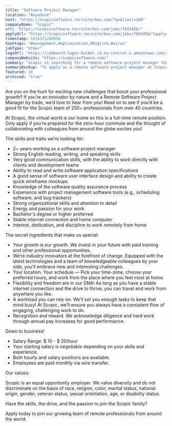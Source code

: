 ```yaml
---
title: "Software Project Manager"
location: "Anywhere"
host: "https://scopicsoftware.recruiterbox.com/?q=&limit=100"
companyName: "Scopic"
url: "https://scopicsoftware.recruiterbox.com/jobs/fk0345b/"
applyUrl: "https://scopicsoftware.recruiterbox.com/jobs/fk0345b/?apply=true"
timestamp: 1616371200000
hashtags: "#management,#optimization,#English,#ui/ux"
jobType: "other"
logoUrl: "https://jobboard-logos-bucket.s3.eu-central-1.amazonaws.com/scopic"
companyWebsite: "https://scopicsoftware.com/"
summary: "Scopic is searching for a remote software project manager that has experience with project management software tools."
summaryBackup: "To apply as a remote software project manager at Scopic, you preferably need to have some knowledge of: #management, #ui/ux, #English."
featured: 10
archived: "true"
---
```


Are you on the hunt for exciting new challenges that boost your professional growth? If you’re an innovator by nature and a Remote Software Project Manager by trade, we’d love to hear from you! Read on to see if you’d be a good fit for the Scopic team of 250+ professionals from over 40 countries.

At Scopic, the virtual world is our home so this is a full-time remote position. Only apply if you’re prepared for the zero-hour commute and the thought of collaborating with colleagues from around the globe excites you!

The skills and traits we’re looking for:

*   2+ years working as a software project manager
*   Strong English reading, writing, and speaking skills
*   Very good communication skills, with the ability to work directly with clients and development teams
*   Ability to read and write software application specifications
*   A good sense of software user interface design and ability to create quick wireframe mockups
*   Knowledge of the software quality assurance process
*   Experience with project management software tools (e.g., scheduling software, and bug trackers)
*   Strong organizational skills and attention to detail
*   Energy and passion for your work
*   Bachelor's degree or higher preferred
*   Stable internet connection and home computer
*   Interest, dedication, and discipline to work remotely from home

The secret ingredients that make us special:

*   Your growth is our growth. We invest in your future with paid training and other professional opportunities.
*   We’re industry innovators at the forefront of change. Equipped with the latest technologies and a team of knowledgeable colleagues by your side, you’ll embrace new and interesting challenges.
*   Your location. Your schedule — Pick your time-zone, choose your preferred hours, and work from the place where you feel most at home.
*   Flexibility and freedom are in our DNA! As long as you have a stable internet connection and the drive to thrive, you can travel and work from anywhere you like.
*   A workload you can rely on. We’ll set you enough tasks to keep that mind busy! At Scopic, we’ll ensure you always have a consistent flow of engaging, challenging work to do.
*   Recognition and reward. We acknowledge diligence and hard work through annual pay increases for good performance.

Down to business!

*   Salary Range: $ 10 - $ 20/hour
*   Your starting salary is negotiable depending on your skills and experience.
*   Both hourly and salary positions are available.
*   Employees are paid monthly via wire transfer.

Our values:

Scopic is an equal opportunity employer. We value diversity and do not discriminate on the basis of race, religion, color, marital status, national origin, gender, veteran status, sexual orientation, age, or disability status.

Have the skills, the drive, and the passion to join the Scopic family?

Apply today to join our growing team of remote professionals from around the world.
